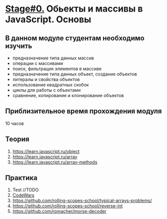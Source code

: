 # [Stage#0.](../../) Обьекты и массивы в JavaScript. Основы
## В данном модуле студентам необходимо изучить
- предназначение типа данных массив
- операции с массивами
- поиск, фильтрация элементов в массиве
- предназначение типа данных объект, создание объектов
- литералы и свойства объектов
- использование квадратных скобок
- циклы для работы с объектами
- сравнение, копирование и клонирование объектов

## Приблизительное время прохождения модуля
10 часов

## Теория 
1. https://learn.javascript.ru/object
2. https://learn.javascript.ru/array
3. https://learn.javascript.ru/array-methods

## Практика 
1. Test //TODO
2. [CodeWars](https://github.com/rolling-scopes-school/tasks/blob/master/tasks/codewars/objects-arrays.md)
3. https://github.com/rolling-scopes-school/typical-arrays-problems/
4. https://github.com/rolling-scopes-school/reverse-int
5. https://github.com/romacher/morse-decoder
